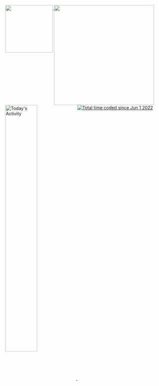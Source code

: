 <a href="https://github.com/anuraghazra/github-readme-stats">
  <img height="152x"  align="top" src="https://github-readme-stats.vercel.app/api?username=merthaddad&theme=dark&show_icons=true&count_private=true&hide_rank=true" />
</a>
<a href="https://github.com/anuraghazra/convoychat">
  <img width="320px" align="top" src="https://github-readme-stats.vercel.app/api/top-langs/?username=anuraghazra&layout=compact&theme=dark&hide=glsl,rust,go" />
<img width="45%"  align="center" src="https://github-readme-stats.vercel.app/api/wakatime?username=merthaddad&layout=compact&theme=dark&custom_title=Today's Activity" alt="Today's Activity" />
  
  <img  align="top" src="https://wakatime.com/badge/user/22717cb1-1a2e-449e-b96d-c321b32d6ccf.svg?style=flat" alt="Total time coded since Jun 1 2022" />
  
</a>
<!-- 
  <img width="570"  align="center" src="https://wakatime.com/share/@merthaddad/5799c1ff-40cd-4392-a556-7f923d78ea13.svg" alt="Total time coded since Jun 1 2022" />
-->
<a>
</a>
  





<!--
waka check it later

https://github-readme-stats.vercel.app/api/wakatime?username=merthaddad&layout=compact&theme=dark

<img src="https://komarev.com/ghpvc/?username=merthaddad" alt="Total time coded since Jun 1 2022" />


![Anurag's GitHub stats](https://github-readme-stats.vercel.app/api/top-langs/?username=anuraghazra&layout=default&theme=dark&hide=glsl,rust,go)

![Anurag's GitHub stats](https://github-readme-stats.vercel.app/api?username=merthaddad&theme=dark&show_icons=true&count_private=true&hide_rank=true)

<img height="137px"
  src="https://stackoverflow-card.vercel.app/?userID=15783185&theme=dracula"
/>



![Anurag's GitHub stats](https://github-readme-stats.vercel.app/api?username=merthaddad)
-->

<!--
**MertHaddad/MertHaddad** is a ✨ _special_ ✨ repository because its `README.md` (this file) appears on your GitHub profile.

Here are some ideas to get you started:

- 🔭 I’m currently working on ...
- 🌱 I’m currently learning ...
- 👯 I’m looking to collaborate on ...
- 🤔 I’m looking for help with ...
- 💬 Ask me about ...
- 📫 How to reach me: ...
- 😄 Pronouns: ...
- ⚡ Fun fact: ...
,,
-->
